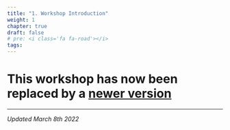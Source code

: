 ```yaml
---
title: "1. Workshop Introduction"
weight: 1
chapter: true
draft: false
# pre: <i class='fa fa-road'></i>
tags:
---
```



# This workshop has now been replaced by a [newer version](https://catalog.us-east-1.prod.workshops.aws/workshops/afee4679-89af-408b-8108-44f5b1065cc7)



-------





*Updated March 8th 2022*

